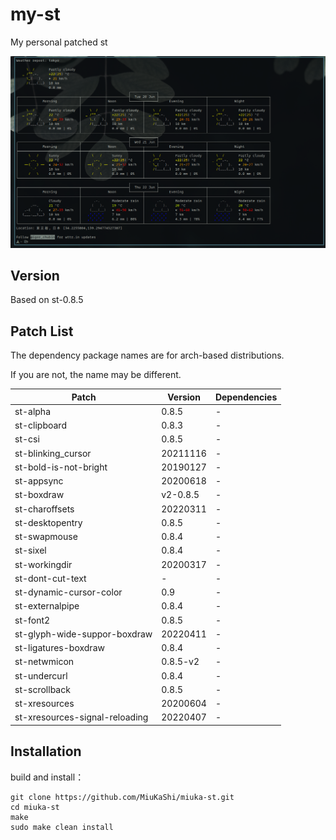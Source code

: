 # my-st

My personal patched st

![screen](./picture/st.png)

## Version

Based on st-0.8.5

## Patch List

The dependency package names are for arch-based distributions.

If you are not, the name may be different.

| Patch                          | Version  | Dependencies |
| ------------------------------ | -------- | ------------ |
| st-alpha                       | 0.8.5    | -            |
| st-clipboard                   | 0.8.3    | -            |
| st-csi                         | 0.8.5    | -            |
| st-blinking_cursor             | 20211116 | -            |
| st-bold-is-not-bright          | 20190127 | -            |
| st-appsync                     | 20200618 | -            |
| st-boxdraw                     | v2-0.8.5 | -            |
| st-charoffsets                 | 20220311 | -            |
| st-desktopentry                | 0.8.5    | -            |
| st-swapmouse                   | 0.8.4    | -            |
| st-sixel                       | 0.8.4    | -            |
| st-workingdir                  | 20200317 | -            |
| st-dont-cut-text               | -        | -            |
| st-dynamic-cursor-color        | 0.9      | -            |
| st-externalpipe                | 0.8.4    | -            |
| st-font2                       | 0.8.5    | -            |
| st-glyph-wide-suppor-boxdraw   | 20220411 | -            |
| st-ligatures-boxdraw           | 0.8.4    | -            |
| st-netwmicon                   | 0.8.5-v2 | -            |
| st-undercurl                   | 0.8.4    | -            |
| st-scrollback                  | 0.8.5    | -            |
| st-xresources                  | 20200604 | -            |
| st-xresources-signal-reloading | 20220407 | -            |

## Installation

build and install：

```
git clone https://github.com/MiuKaShi/miuka-st.git
cd miuka-st
make
sudo make clean install
```
